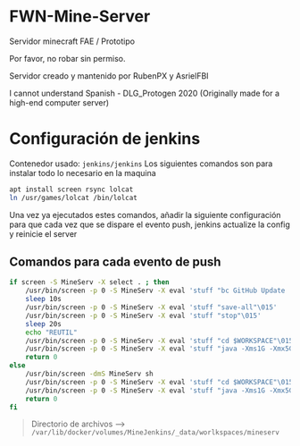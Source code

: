# FWN-Mine-Server
Servidor minecraft FAE / Prototipo

Por favor, no robar sin permiso.




Servidor creado y mantenido por RubenPX y AsrielFBI

I cannot understand Spanish - DLG_Protogen 2020
(Originally made for a high-end computer server)

# Configuración de jenkins
Contenedor usado: `jenkins/jenkins`
Los siguientes comandos son para instalar todo lo necesario en la maquina
```bash
apt install screen rsync lolcat
ln /usr/games/lolcat /bin/lolcat
```
Una vez ya ejecutados estes comandos, añadir la siguiente configuración para que cada vez que se dispare el evento push, jenkins actualize la config y reinicie el server

## Comandos para cada evento de push
```bash
if screen -S MineServ -X select . ; then
	/usr/bin/screen -p 0 -S MineServ -X eval 'stuff "bc GitHub Update | Reinicio en 10 segundos"\015'
    sleep 10s
    /usr/bin/screen -p 0 -S MineServ -X eval 'stuff "save-all"\015'
    /usr/bin/screen -p 0 -S MineServ -X eval 'stuff "stop"\015'
    sleep 20s
    echo "REUTIL"
    /usr/bin/screen -p 0 -S MineServ -X eval 'stuff "cd $WORKSPACE"\015'
    /usr/bin/screen -p 0 -S MineServ -X eval 'stuff "java -Xms1G -Xmx5G -jar spigot-1.16.1.jar -o true | lolcat"\015'
    return 0
else
    /usr/bin/screen -dmS MineServ sh
    /usr/bin/screen -p 0 -S MineServ -X eval 'stuff "cd $WORKSPACE"\015'
    /usr/bin/screen -p 0 -S MineServ -X eval 'stuff "java -Xms1G -Xmx5G -jar spigot-1.16.1.jar -o true | lolcat"\015'
    return 0
fi
```

> Directorio de archivos --> `/var/lib/docker/volumes/MineJenkins/_data/worlkspaces/mineserv`
